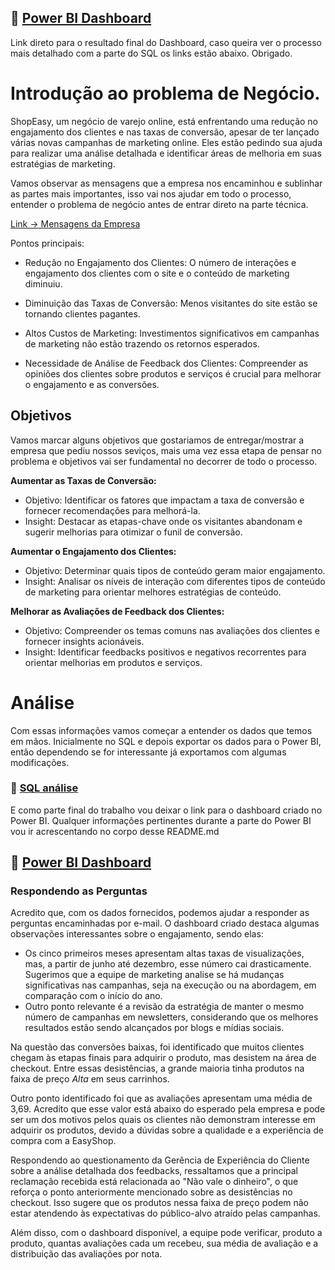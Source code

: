 ## :mag_right: [Power BI Dashboard](https://app.powerbi.com/view?r=eyJrIjoiZmEzMGQzNGUtNWU4ZC00MjNjLWFlYzUtYjgxMzA0Zjc3OGQ5IiwidCI6ImU3ODllZDJmLWQ3YTUtNDJlMy1iODllLWJlOGE4YjJjZTY5YSJ9)

Link direto para o resultado final do Dashboard, caso queira ver o processo mais detalhado com a parte do SQL os links estão abaixo. Obrigado.

# Introdução ao problema de Negócio.

ShopEasy, um negócio de varejo online, está enfrentando uma redução no engajamento dos clientes e nas taxas de conversão, apesar de ter lançado várias novas campanhas de marketing online. Eles estão pedindo sua ajuda para realizar uma análise detalhada e identificar áreas de melhoria em suas estratégias de marketing.

Vamos observar as mensagens que a empresa nos encaminhou e sublinhar as partes mais importantes, isso vai nos ajudar em todo o processo, entender o problema de negócio antes de entrar direto na parte técnica.

[Link -> Mensagens da Empresa](/powerbi_analise_marketing/Emails.md)

Pontos principais:

- Redução no Engajamento dos Clientes: O número de interações e engajamento dos clientes com o site e o conteúdo de marketing diminuiu.

- Diminuição das Taxas de Conversão: Menos visitantes do site estão se tornando clientes pagantes.

- Altos Custos de Marketing: Investimentos significativos em campanhas de marketing não estão trazendo os retornos esperados.

- Necessidade de Análise de Feedback dos Clientes: Compreender as opiniões dos clientes sobre produtos e serviços é crucial para melhorar o engajamento e as conversões.

## Objetivos

Vamos marcar alguns objetivos que gostariamos de entregar/mostrar a empresa que pediu nossos seviços, mais uma vez essa etapa de pensar no problema e objetivos vai ser fundamental no decorrer de todo o processo.

**Aumentar as Taxas de Conversão:**

- Objetivo: Identificar os fatores que impactam a taxa de conversão e fornecer recomendações para melhorá-la.
- Insight: Destacar as etapas-chave onde os visitantes abandonam e sugerir melhorias para otimizar o funil de conversão.

**Aumentar o Engajamento dos Clientes:**

- Objetivo: Determinar quais tipos de conteúdo geram maior engajamento.
- Insight: Analisar os níveis de interação com diferentes tipos de conteúdo de marketing para orientar melhores estratégias de conteúdo.

**Melhorar as Avaliações de Feedback dos Clientes:**

- Objetivo: Compreender os temas comuns nas avaliações dos clientes e fornecer insights acionáveis.
- Insight: Identificar feedbacks positivos e negativos recorrentes para orientar melhorias em produtos e serviços.

# Análise

Com essas informações vamos começar a entender os dados que temos em mãos. Inicialmente no SQL e depois exportar os dados para o Power BI, então dependendo se for interessante já exportamos com algumas modificações.

### :mag_right: [SQL análise](/powerbi_analise_marketing/sql.md)

E como parte final do trabalho vou deixar o link para o dashboard criado no Power BI. Qualquer informações pertinentes durante a parte do Power BI vou ir acrescentando no corpo desse README.md

## :mag_right: [Power BI Dashboard](https://app.powerbi.com/view?r=eyJrIjoiZmEzMGQzNGUtNWU4ZC00MjNjLWFlYzUtYjgxMzA0Zjc3OGQ5IiwidCI6ImU3ODllZDJmLWQ3YTUtNDJlMy1iODllLWJlOGE4YjJjZTY5YSJ9)

### Respondendo as Perguntas

Acredito que, com os dados fornecidos, podemos ajudar a responder as perguntas encaminhadas por e-mail. O dashboard criado destaca algumas observações interessantes sobre o engajamento, sendo elas:

- Os cinco primeiros meses apresentam altas taxas de visualizações, mas, a partir de junho até dezembro, esse número cai drasticamente. Sugerimos que a equipe de marketing analise se há mudanças significativas nas campanhas, seja na execução ou na abordagem, em comparação com o início do ano.
- Outro ponto relevante é a revisão da estratégia de manter o mesmo número de campanhas em newsletters, considerando que os melhores resultados estão sendo alcançados por blogs e mídias sociais.

Na questão das conversões baixas, foi identificado que muitos clientes chegam às etapas finais para adquirir o produto, mas desistem na área de checkout. Entre essas desistências, a grande maioria tinha produtos na faixa de preço _Alta_ em seus carrinhos.

Outro ponto identificado foi que as avaliações apresentam uma média de 3,69. Acredito que esse valor está abaixo do esperado pela empresa e pode ser um dos motivos pelos quais os clientes não demonstram interesse em adquirir os produtos, devido a dúvidas sobre a qualidade e a experiência de compra com a EasyShop.

Respondendo ao questionamento da Gerência de Experiência do Cliente sobre a análise detalhada dos feedbacks, ressaltamos que a principal reclamação recebida está relacionada ao "Não vale o dinheiro", o que reforça o ponto anteriormente mencionado sobre as desistências no checkout. Isso sugere que os produtos nessa faixa de preço podem não estar atendendo às expectativas do público-alvo atraído pelas campanhas.

Além disso, com o dashboard disponível, a equipe pode verificar, produto a produto, quantas avaliações cada um recebeu, sua média de avaliação e a distribuição das avaliações por nota.
